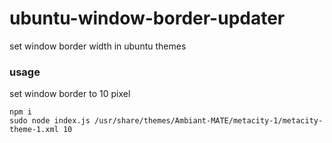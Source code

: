# ubuntu-window-border-updater
set window border width in ubuntu themes

### usage

set window border to 10 pixel
```
npm i
sudo node index.js /usr/share/themes/Ambiant-MATE/metacity-1/metacity-theme-1.xml 10
```
